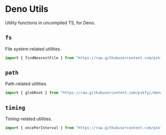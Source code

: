 # Deno Utils

Utility functions in uncompiled TS, for Deno.

## `fs`

File system-related utilities.

```ts
import { findNearestFile } from "https://raw.githubusercontent.com/pskfyi/deno-utils/main/fs/mod.ts";
```

## `path`

Path-related utilities.

```ts
import { globRoot } from "https://raw.githubusercontent.com/pskfyi/deno-utils/main/path/mod.ts";
```

## `timing`

Timing-related utilities.

```ts
import { oncePerInterval } from "https://raw.githubusercontent.com/pskfyi/deno-utils/main/timing/mod.ts";
```
